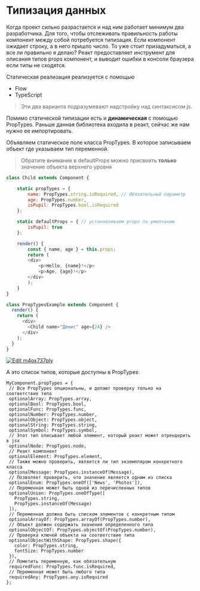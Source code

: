 # Типизация данных

Когда проект сильно разрастается и над ним работает минимум два разработчика. Для того, чтобы отслеживать правильность работы компонент между собой потребуется типизация. Если компонент ожидает строку, а в него пришло число. То уже стоит призадуматься, а все ли правильно я делаю? Реакт предоставляет инструмент для описания типов props компонент, и выводит ошибки в консоли браузера если типы не сходятся.

Cтатическая реализация реализуется с помощью
- Flow
- TypeScript
> Эти два варианта подразумевают надстройку над синтаксисом js.

Помимо статической типизации есть и **динамическая** с помощью PropTypes. Раньше данная библиотека входила в реакт, сейчас же нам нужно ее импортировать.

Объявляем статическое поле класса PropTypes. В которое записываем объект где указываем тип переменной.

> Обратите внимание в defaultProps можно присвоить **только** значение объекта верхнего уровня

```javascript
class Child extends Component {

    static propTypes = {
        name: PropTypes.string.isRequired, // Обязательный параметр
        age: PropTypes.number,
        isPupil: PropTypes.bool.isRequired
    };

    static defaultProps = { // устанавливаем props по умолчанию
        isPupil: true
    };

    render() {
        const { name, age } = this.props;
        return (
        <div>
            <p>Hello, {name}!</p>
            <p>Age, {age}!</p>
        </div>
        );
    }
}

class PropTypesExample extends Component {
  render() {
    return (
      <div>
        <Child name="Денис" age={24} />
      </div>
    );
  }
}
```
[![Edit m4ox737ply](https://codesandbox.io/static/img/play-codesandbox.svg)](https://codesandbox.io/s/m4ox737ply)

А это список типов, которые доступны в PropTypes:

```
MyComponent.propTypes = {
 // Все PropTypes опциональны, и делают проверку только на соответствие типа
 optionalArray: PropTypes.array,
 optionalBool: PropTypes.bool,
 optionalFunc: PropTypes.func,
 optionalNumber: PropTypes.number,
 optionalObject: PropTypes.object,
 optionalString: PropTypes.string,
 optionalSymbol: PropTypes.symbol,
 // Этот тип описывает любой элемент, который реакт может отрендерить в jsx
 optionalNode: PropTypes.node,
 // Реакт компонент
 optionalElement: PropTypes.element,
 // Также можно проверить, является ли тип экземпляром конкретного класса
 optionalMessage: PropTypes.instanceOf(Message),
 // Позволяет проверить, что значение является одним из списка
 optionalEnum: PropTypes.oneOf(['News', 'Photos']),
 // Переменная может быть одной из перечисленных типов
 optionalUnion: PropTypes.oneOfType([
   PropTypes.string,
   PropTypes.instanceOf(Message)
 ]),
 // Переменная должна быть списком элементов с конкретным типом
 optionalArrayOf: PropTypes.arrayOf(PropTypes.number),
 // Объект должен содержать значения определенного типа
 optionalObjectOf: PropTypes.objectOf(PropTypes.number),
 // Проверка ключей объекта на соответствие типа
 optionalObjectWithShape: PropTypes.shape({
   color: PropTypes.string,
   fontSize: PropTypes.number
 }),
 // Пометить переменную, как обязательную
 requiredFunc: PropTypes.func.isRequired,
 // Переменная может быть любого типа
 requiredAny: PropTypes.any.isRequired
};
```